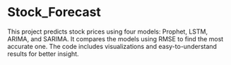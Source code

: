 # Stock_Forecast
This project predicts stock prices using four models: Prophet, LSTM, ARIMA, and SARIMA. It compares the models using RMSE to find the most accurate one. The code includes visualizations and easy-to-understand results for better insight.
